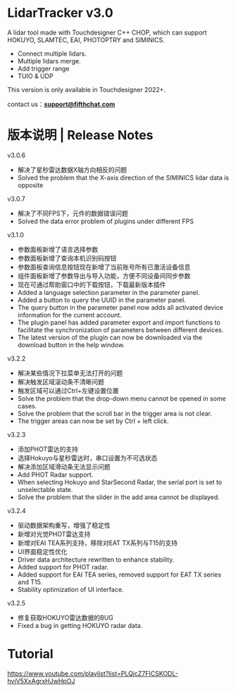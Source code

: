 # LidarTracker v3.0

A lidar tool made with Touchdesigner C++ CHOP, which can support HOKUYO, SLAMTEC, EAI, PHOTOPTRY and SIMINICS.

- Connect multiple lidars.
- Multiple lidars merge.
- Add trigger range
- TUIO & UDP

This version is only available in Touchdesigner 2022+.

contact us：**support@fifthchat.com**

# 版本说明 | Release Notes
v3.0.6
- 解决了星秒雷达数据X轴方向相反的问题
- Solved the problem that the X-axis direction of the SIMINICS lidar data is opposite

v3.0.7
- 解决了不同FPS下，元件的数据错误问题
- Solved the data error problem of plugins under different FPS

v3.1.0
- 参数面板新增了语言选择参数
- 参数面板新增了查询本机识别码按钮
- 参数面板查询信息按钮现在新增了当前账号所有已激活设备信息
- 组件面板新增了参数导出与导入功能，方便不同设备间同步参数
- 现在可通过帮助窗口中的下载按钮，下载最新版本插件
- Added a language selection parameter in the parameter panel.
- Added a button to query the UUID in the parameter panel.
- The query button in the parameter panel now adds all activated device information for the current account.
- The plugin panel has added parameter export and import functions to facilitate the synchronization of parameters between different devices.
- The latest version of the plugin can now be downloaded via the download button in the help window.

v3.2.2
- 解决某些情况下拉菜单无法打开的问题
- 解决触发区域滚动条不清晰问题
- 触发区域可以通过Ctrl+左键设置位置
- Solve the problem that the drop-down menu cannot be opened in some cases.
- Solve the problem that the scroll bar in the trigger area is not clear.
- The trigger areas can now be set by Ctrl + left click.

v3.2.3
- 添加PHOT雷达的支持
- 选择Hokuyo与星秒雷达时，串口设置为不可选状态
- 解决添加区域滑动条无法显示问题
- Add PHOT Radar support.
- When selecting Hokuyo and StarSecond Radar, the serial port is set to unselectable state.
- Solve the problem that the slider in the add area cannot be displayed.

v3.2.4
- 驱动数据架构重写，增强了稳定性
- 新增对光觉PHOT雷达支持
- 新增对EAI TEA系列支持，移除对EAT TX系列与T15的支持
- UI界面稳定性优化
- Driver data architecture rewritten to enhance stability.
- Added support for PHOT radar.
- Added support for EAI TEA series, removed support for EAT TX series and T15.
- Stability optimization of UI interface.

v3.2.5
- 修复获取HOKUYO雷达数据的BUG
- Fixed a bug in getting HOKUYO radar data.

# Tutorial
https://www.youtube.com/playlist?list=PLQjcZ7FICSKODL-hvjV5XxAgrxHJwHpOJ
